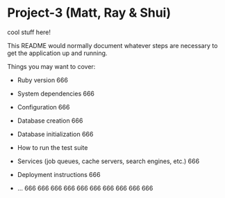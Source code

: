 # Project-3 (Matt, Ray & Shui)

cool stuff here!

This README would normally document whatever steps are necessary to get the
application up and running.

Things you may want to cover:

* Ruby version 666

* System dependencies 666

* Configuration 666

* Database creation 666

* Database initialization 666

* How to run the test suite

* Services (job queues, cache servers, search engines, etc.) 666

* Deployment instructions 666

* ... 666 666 666 666 666 666 666 666 666 666
